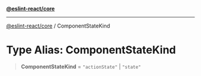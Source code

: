 [**@eslint-react/core**](../README.md)

***

[@eslint-react/core](../README.md) / ComponentStateKind

# Type Alias: ComponentStateKind

> **ComponentStateKind** = `"actionState"` \| `"state"`
